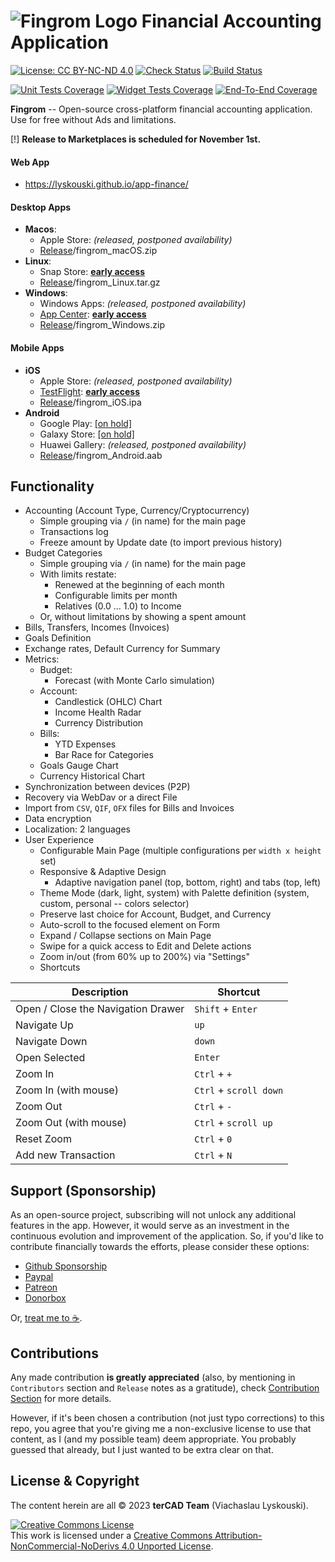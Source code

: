 # ![Fingrom Logo](https://github.com/lyskouski/app-finance/blob/main/docs/mockups/logo/main.svg) Financial Accounting Application
[![License: CC BY-NC-ND 4.0](https://img.shields.io/badge/License-CC_BY--NC--ND_4.0-lightgrey.svg)](https://creativecommons.org/licenses/by-nc-nd/4.0/) 
[![Check Status](https://github.com/lyskouski/app-finance/actions/workflows/push_to_main.yml/badge.svg?branch=main)](https://github.com/lyskouski/app-finance/actions/workflows/push_to_main.yml)
[![Build Status](https://github.com/lyskouski/app-finance/actions/workflows/build.yml/badge.svg)](https://github.com/lyskouski/app-finance/actions/workflows/build.yml)

[![Unit Tests Coverage](https://lyskouski.github.io/app-finance/coverage/unit_coverage_badge.svg)](https://github.com/lyskouski/app-finance/tree/main/test/unit/)
[![Widget Tests Coverage](https://lyskouski.github.io/app-finance/coverage/widget_coverage_badge.svg)](https://github.com/lyskouski/app-finance/tree/main/test/widget)
[![End-To-End Coverage](https://lyskouski.github.io/app-finance/coverage/e2e_coverage_badge.svg)](https://github.com/lyskouski/app-finance/tree/main/test/e2e)

**Fingrom** -- Open-source cross-platform financial accounting application. Use for free without Ads and limitations.

[!] **Release to Marketplaces is scheduled for November 1st.**

#### Web App 
- https://lyskouski.github.io/app-finance/

#### Desktop Apps
- **Macos**:
  - Apple Store: _(released, postponed availability)_
  - [Release](https://github.com/lyskouski/app-finance/releases/latest)/fingrom_macOS.zip
- **Linux**:
  - Snap Store: [**early access**](https://snapcraft.io/fingrom)
  - [Release](https://github.com/lyskouski/app-finance/releases/latest)/fingrom_Linux.tar.gz
- **Windows**: 
  - Windows Apps: _(released, postponed availability)_
  - [App Center](https://appcenter.ms/): [**early access**](https://appcenter.ms/orgs/terCAD/apps/Fingrom)
  - [Release](https://github.com/lyskouski/app-finance/releases/latest)/fingrom_Windows.zip

#### Mobile Apps
- **iOS**
  - Apple Store: _(released, postponed availability)_
  - [TestFlight](https://developer.apple.com/testflight/): [**early access**](https://testflight.apple.com/join/93ECy9ZB)
  - [Release](https://github.com/lyskouski/app-finance/releases/latest)/fingrom_iOS.ipa
- **Android**
  - Google Play: [[on hold]](https://github.com/lyskouski/app-finance/issues/129)
  - Galaxy Store: [[on hold]](https://github.com/lyskouski/app-finance/issues/284)
  - Huawei Gallery: _(released, postponed availability)_
  - [Release](https://github.com/lyskouski/app-finance/releases/latest)/fingrom_Android.aab

## Functionality
- Accounting (Account Type, Currency/Cryptocurrency)
  - Simple grouping via `/` (in name) for the main page
  - Transactions log
  - Freeze amount by Update date (to import previous history)
- Budget Categories
  - Simple grouping via `/` (in name) for the main page
  - With limits restate:
    - Renewed at the beginning of each month
    - Configurable limits per month
    - Relatives (0.0 ... 1.0) to Income
  - Or, without limitations by showing a spent amount
- Bills, Transfers, Incomes (Invoices)
- Goals Definition
- Exchange rates, Default Currency for Summary
- Metrics: 
  - Budget:
    - Forecast (with Monte Carlo simulation)
  - Account:
    - Candlestick (OHLC) Chart
    - Income Health Radar
    - Currency Distribution
  - Bills:
    - YTD Expenses
    - Bar Race for Categories
  - Goals Gauge Chart
  - Currency Historical Chart
- Synchronization between devices (P2P) 
- Recovery via WebDav or a direct File
- Import from `CSV`, `QIF`, `OFX` files for Bills and Invoices
- Data encryption
- Localization: 2 languages
- User Experience
  - Configurable Main Page (multiple configurations per `width x height` set)
  - Responsive & Adaptive Design
    - Adaptive navigation panel (top, bottom, right) and tabs (top, left)
  - Theme Mode (dark, light, system) with Palette definition (system, custom, personal -- colors selector)
  - Preserve last choice for Account, Budget, and Currency
  - Auto-scroll to the focused element on Form
  - Expand / Collapse sections on Main Page
  - Swipe for a quick access to Edit and Delete actions
  - Zoom in/out (from 60% up to 200%) via "Settings"
  - Shortcuts

| Description                         | Shortcut                       |
| ----------------------------------- | ------------------------------ |
| Open / Close the Navigation Drawer  | `Shift` + `Enter`              |
| Navigate Up                         | `up`                           |
| Navigate Down                       | `down`                         |
| Open Selected                       | `Enter`                        |
| Zoom In                             | `Ctrl` + `+`                   |
| Zoom In (with mouse)                | `Ctrl` + `scroll down`         |
| Zoom Out                            | `Ctrl` + `-`                   |
| Zoom Out (with mouse)               | `Ctrl` + `scroll up`           |
| Reset Zoom                          | `Ctrl` + `0`                   |
| Add new Transaction                 | `Ctrl` + `N`                   |

## Support (Sponsorship)

As an open-source project, subscribing will not unlock any additional features in the app. However, it would serve as 
an investment in the continuous evolution and improvement of the application. So, if you'd like to contribute 
financially towards the efforts, please consider these options:

* [Github Sponsorship](https://github.com/users/lyskouski/sponsorship)
* [Paypal](https://www.paypal.me/terCAD)
* [Patreon](https://www.patreon.com/terCAD)
* [Donorbox](https://donorbox.org/tercad)

Or, [treat me to :coffee:](https://www.buymeacoffee.com/lyskouski).

## Contributions

Any made contribution **is greatly appreciated** (also, by mentioning in `Contributors` section and `Release` notes
as a gratitude), check [Contribution Section](./CONTRIBUTING.md) for more details.

However, if it's been chosen a contribution (not just typo corrections) to this repo, you agree that you're giving
me a non-exclusive license to use that content, as I (and my possible team) deem appropriate. You probably guessed 
that already, but I just wanted to be extra clear on that.

## License & Copyright

The content herein are all &copy; 2023 **terCAD Team** (Viachaslau Lyskouski).

<a rel="license" href="http://creativecommons.org/licenses/by-nc-nd/4.0/"><img alt="Creative Commons License" style="border-width:0" src="https://i.creativecommons.org/l/by-nc-nd/4.0/88x31.png" /></a><br />This work is licensed under a <a rel="license" href="http://creativecommons.org/licenses/by-nc-nd/4.0/">Creative Commons Attribution-NonCommercial-NoDerivs 4.0 Unported License</a>.
